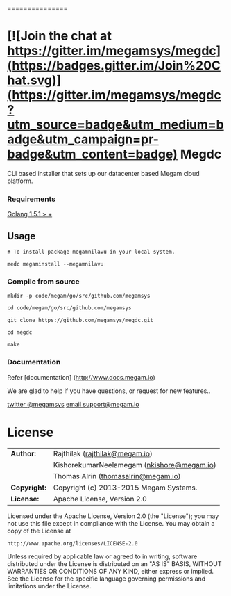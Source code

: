 ===============

[![Join the chat at https://gitter.im/megamsys/megdc](https://badges.gitter.im/Join%20Chat.svg)](https://gitter.im/megamsys/megdc?utm_source=badge&utm_medium=badge&utm_campaign=pr-badge&utm_content=badge)
Megdc
================

CLI based installer that sets up our datacenter based Megam cloud platform. 


### Requirements

> 
[Golang 1.5.1 > +](http://www.golang.org/dl)


## Usage

```
# To install package megamnilavu in your local system.

medc megaminstall --megamnilavu

```


### Compile from source 


```
mkdir -p code/megam/go/src/github.com/megamsys

cd code/megam/go/src/github.com/megamsys

git clone https://github.com/megamsys/megdc.git

cd megdc

make

```
  

### Documentation

Refer [documentation] (http://www.docs.megam.io)



We are glad to help if you have questions, or request for new features..

[twitter @megamsys](http://twitter.com/megamsys) [email support@megam.io](<support@megam.io>)



	
# License


|                      |                                          |
|:---------------------|:-----------------------------------------|
| **Author:**          | Rajthilak (<rajthilak@megam.io>)
| 	               | KishorekumarNeelamegam (<nkishore@megam.io>)
| 	               | Thomas Alrin (<thomasalrin@megam.io>)
| **Copyright:**       | Copyright (c) 2013-2015 Megam Systems.
| **License:**         | Apache License, Version 2.0

Licensed under the Apache License, Version 2.0 (the "License");
you may not use this file except in compliance with the License.
You may obtain a copy of the License at

    http://www.apache.org/licenses/LICENSE-2.0

Unless required by applicable law or agreed to in writing, software
distributed under the License is distributed on an "AS IS" BASIS,
WITHOUT WARRANTIES OR CONDITIONS OF ANY KIND, either express or implied.
See the License for the specific language governing permissions and
limitations under the License.
 

